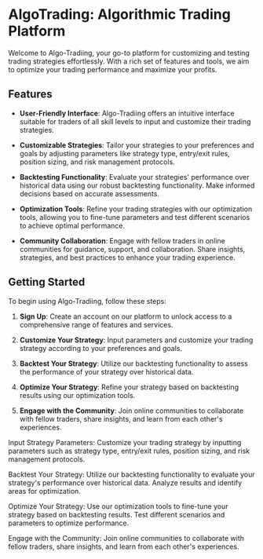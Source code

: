 # AlgoTrading: Algorithmic Trading Platform

Welcome to Algo-Tradiing, your go-to platform for customizing and testing trading strategies effortlessly. With a rich set of features and tools, we aim to optimize your trading performance and maximize your profits.

## Features

- **User-Friendly Interface**: Algo-Tradiing offers an intuitive interface suitable for traders of all skill levels to input and customize their trading strategies.
  
- **Customizable Strategies**: Tailor your strategies to your preferences and goals by adjusting parameters like strategy type, entry/exit rules, position sizing, and risk management protocols.
  
- **Backtesting Functionality**: Evaluate your strategies' performance over historical data using our robust backtesting functionality. Make informed decisions based on accurate assessments.
  
- **Optimization Tools**: Refine your trading strategies with our optimization tools, allowing you to fine-tune parameters and test different scenarios to achieve optimal performance.
  
- **Community Collaboration**: Engage with fellow traders in online communities for guidance, support, and collaboration. Share insights, strategies, and best practices to enhance your trading experience.

## Getting Started

To begin using Algo-Tradiing, follow these steps:

1. **Sign Up**: Create an account on our platform to unlock access to a comprehensive range of features and services.
  
2. **Customize Your Strategy**: Input parameters and customize your trading strategy according to your preferences and goals.
  
3. **Backtest Your Strategy**: Utilize our backtesting functionality to assess the performance of your strategy over historical data.
  
4. **Optimize Your Strategy**: Refine your strategy based on backtesting results using our optimization tools.
  
5. **Engage with the Community**: Join online communities to collaborate with fellow traders, share insights, and learn from each other's experiences.


Input Strategy Parameters: Customize your trading strategy by inputting parameters such as strategy type, entry/exit rules, position sizing, and risk management protocols.

Backtest Your Strategy: Utilize our backtesting functionality to evaluate your strategy's performance over historical data. Analyze results and identify areas for optimization.

Optimize Your Strategy: Use our optimization tools to fine-tune your strategy based on backtesting results. Test different scenarios and parameters to optimize performance.

Engage with the Community: Join online communities to collaborate with fellow traders, share insights, and learn from each other's experiences.

